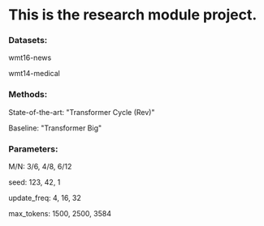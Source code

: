 # This is the research module project.

### Datasets: 
wmt16-news

wmt14-medical

### Methods: 
State-of-the-art: "Transformer Cycle (Rev)"

Baseline: "Transformer Big"

### Parameters:
M/N: 3/6, 4/8, 6/12

seed: 123, 42, 1

update_freq: 4, 16, 32

max_tokens: 1500, 2500, 3584
